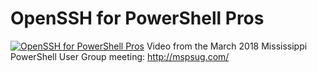 ﻿# OpenSSH for PowerShell Pros

[![OpenSSH for PowerShell Pros](https://i4.ytimg.com/vi/oMUIip_Gn_0/hqdefault.jpg "OpenSSH for PowerShell Pros")](https://www.youtube.com/watch?v=oMUIip_Gn_0)
Video from the March 2018 Mississippi PowerShell User Group meeting: http://mspsug.com/


